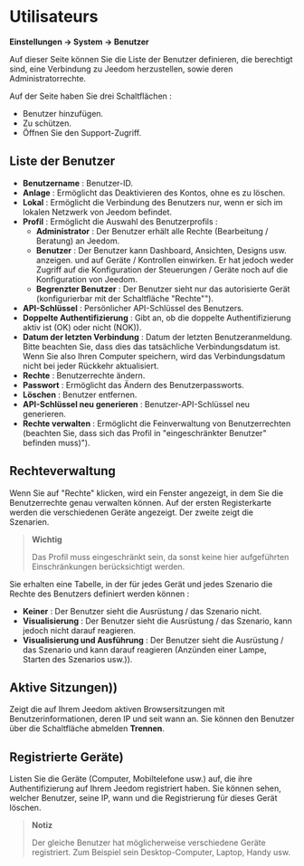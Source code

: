 # Utilisateurs
**Einstellungen → System → Benutzer**

Auf dieser Seite können Sie die Liste der Benutzer definieren, die berechtigt sind, eine Verbindung zu Jeedom herzustellen, sowie deren Administratorrechte.

Auf der Seite haben Sie drei Schaltflächen :

- Benutzer hinzufügen.
- Zu schützen.
- Öffnen Sie den Support-Zugriff.

## Liste der Benutzer

- **Benutzername** : Benutzer-ID.
- **Anlage** : Ermöglicht das Deaktivieren des Kontos, ohne es zu löschen.
- **Lokal** : Ermöglicht die Verbindung des Benutzers nur, wenn er sich im lokalen Netzwerk von Jeedom befindet.
- **Profil** : Ermöglicht die Auswahl des Benutzerprofils :
    - **Administrator** : Der Benutzer erhält alle Rechte (Bearbeitung / Beratung) an Jeedom.
    - **Benutzer** : Der Benutzer kann Dashboard, Ansichten, Designs usw. anzeigen. und auf Geräte / Kontrollen einwirken. Er hat jedoch weder Zugriff auf die Konfiguration der Steuerungen / Geräte noch auf die Konfiguration von Jeedom.
    - **Begrenzter Benutzer** : Der Benutzer sieht nur das autorisierte Gerät (konfigurierbar mit der Schaltfläche "Rechte"").
- **API-Schlüssel** : Persönlicher API-Schlüssel des Benutzers.
- **Doppelte Authentifizierung** : Gibt an, ob die doppelte Authentifizierung aktiv ist (OK) oder nicht (NOK)).
- **Datum der letzten Verbindung** : Datum der letzten Benutzeranmeldung. Bitte beachten Sie, dass dies das tatsächliche Verbindungsdatum ist. Wenn Sie also Ihren Computer speichern, wird das Verbindungsdatum nicht bei jeder Rückkehr aktualisiert.
- **Rechte** : Benutzerrechte ändern.
- **Passwort** : Ermöglicht das Ändern des Benutzerpassworts.
- **Löschen** : Benutzer entfernen.
- **API-Schlüssel neu generieren** : Benutzer-API-Schlüssel neu generieren.
- **Rechte verwalten** : Ermöglicht die Feinverwaltung von Benutzerrechten (beachten Sie, dass sich das Profil in "eingeschränkter Benutzer" befinden muss)").

## Rechteverwaltung

Wenn Sie auf &quot;Rechte&quot; klicken, wird ein Fenster angezeigt, in dem Sie die Benutzerrechte genau verwalten können. Auf der ersten Registerkarte werden die verschiedenen Geräte angezeigt. Der zweite zeigt die Szenarien.

> **Wichtig**
>
> Das Profil muss eingeschränkt sein, da sonst keine hier aufgeführten Einschränkungen berücksichtigt werden.

Sie erhalten eine Tabelle, in der für jedes Gerät und jedes Szenario die Rechte des Benutzers definiert werden können :
- **Keiner** : Der Benutzer sieht die Ausrüstung / das Szenario nicht.
- **Visualisierung** : Der Benutzer sieht die Ausrüstung / das Szenario, kann jedoch nicht darauf reagieren.
- **Visualisierung und Ausführung** : Der Benutzer sieht die Ausrüstung / das Szenario und kann darauf reagieren (Anzünden einer Lampe, Starten des Szenarios usw.)).

## Aktive Sitzungen))

Zeigt die auf Ihrem Jeedom aktiven Browsersitzungen mit Benutzerinformationen, deren IP und seit wann an. Sie können den Benutzer über die Schaltfläche abmelden **Trennen**.

## Registrierte Geräte)

Listen Sie die Geräte (Computer, Mobiltelefone usw.) auf, die ihre Authentifizierung auf Ihrem Jeedom registriert haben.
Sie können sehen, welcher Benutzer, seine IP, wann und die Registrierung für dieses Gerät löschen.

> **Notiz**
>
> Der gleiche Benutzer hat möglicherweise verschiedene Geräte registriert. Zum Beispiel sein Desktop-Computer, Laptop, Handy usw.








